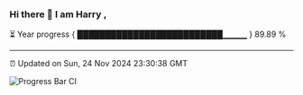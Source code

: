 ### Hi there 👋 I am Harry , 

⏳ Year progress { ██████████████████████████▁▁▁▁ } 89.89 %

---

⏰ Updated on Sun, 24 Nov 2024 23:30:38 GMT

![Progress Bar CI](https://github.com/duykhang68/duykhang68/workflows/Progress%20Bar%20CI/badge.svg)
